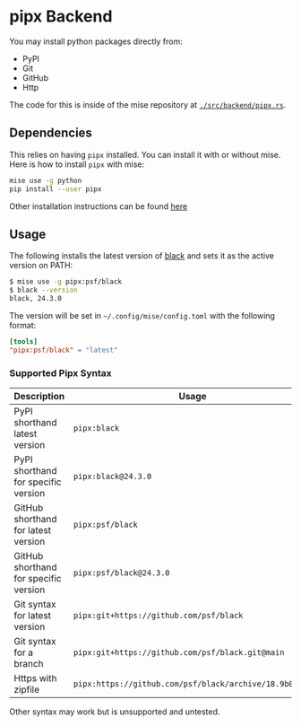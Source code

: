 # pipx Backend <Badge type="warning" text="experimental" />

You may install python packages directly from:

- PyPI
- Git
- GitHub
- Http

The code for this is inside of the mise repository at [`./src/backend/pipx.rs`](https://github.com/jdx/mise/blob/main/src/backend/pipx.rs).

## Dependencies

This relies on having `pipx` installed. You can install it with or without mise.
Here is how to install `pipx` with mise:

```sh
mise use -g python
pip install --user pipx
```

Other installation instructions can be found [here](https://pipx.pypa.io/latest/installation/)

## Usage

The following installs the latest version of [black](https://github.com/psf/black)
and sets it as the active version on PATH:

```sh
$ mise use -g pipx:psf/black
$ black --version
black, 24.3.0
```

The version will be set in `~/.config/mise/config.toml` with the following format:

```toml
[tools]
"pipx:psf/black" = "latest"
```

### Supported Pipx Syntax

| Description                           | Usage                                                  |
| ------------------------------------- | ------------------------------------------------------ |
| PyPI shorthand latest version         | `pipx:black`                                           |
| PyPI shorthand for specific version   | `pipx:black@24.3.0`                                    |
| GitHub shorthand for latest version   | `pipx:psf/black`                                       |
| GitHub shorthand for specific version | `pipx:psf/black@24.3.0`                                |
| Git syntax for latest version         | `pipx:git+https://github.com/psf/black`                |
| Git syntax for a branch               | `pipx:git+https://github.com/psf/black.git@main`       |
| Https with zipfile                    | `pipx:https://github.com/psf/black/archive/18.9b0.zip` |

Other syntax may work but is unsupported and untested.
